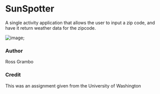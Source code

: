 # SunSpotter
A single activity application that allows the user to input a zip code, and have it return weather data for the zipcode.

![image](https://postimg.org/image/luq7z3flx/);

### Author
Ross Grambo

### Credit
This was an assignment given from the University of Washington